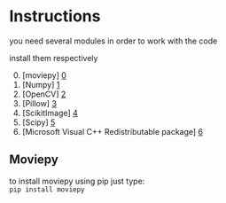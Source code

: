 # Instructions

you need several modules in order to work with the code  
  
  
install them respectively

0. [moviepy] [0]
1. [Numpy] [1]
2. [OpenCV] [2]
3. [Pillow] [3]
4. [ScikitImage] [4]
5. [Scipy] [5]
6. [Microsoft Visual C++ Redistributable package] [6]

## Moviepy

to install moviepy using pip just type:  
`pip install moviepy`

[0]: #Moviepy
[1]: http://www.lfd.uci.edu/~gohlke/pythonlibs/#numpy
[2]: http://www.lfd.uci.edu/~gohlke/pythonlibs/#opencv
[3]: http://www.lfd.uci.edu/~gohlke/pythonlibs/#pillow
[4]: http://www.lfd.uci.edu/~gohlke/pythonlibs/#scikit-image
[5]: http://www.lfd.uci.edu/~gohlke/pythonlibs/#scipy
[6]: https://www.microsoft.com/en-us/download/details.aspx?id=48145